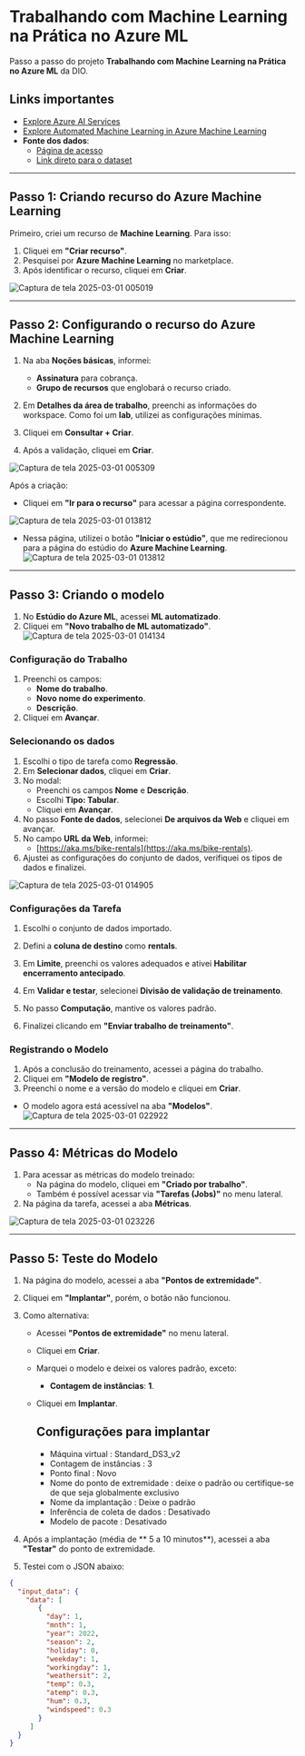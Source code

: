 # Trabalhando com Machine Learning na Prática no Azure ML

Passo a passo do projeto **Trabalhando com Machine Learning na Prática no Azure ML** da DIO.

## Links importantes

- [Explore Azure AI Services](https://microsoftlearning.github.io/mslearn-ai-fundamentals/Instructions/Labs/02-content-safety.html)
- [Explore Automated Machine Learning in Azure Machine Learning](https://microsoftlearning.github.io/mslearn-ai-fundamentals/Instructions/Labs/01-machine-learning.html)
- **Fonte dos dados**:  
  - [Página de acesso](https://aka.ms/bike-rentals)  
  - [Link direto para o dataset](https://raw.githubusercontent.com/MicrosoftLearning/mslearn-ai-fundamentals/main/data/ml/daily-bike-share.csv)

---

## Passo 1: Criando recurso do Azure Machine Learning

Primeiro, criei um recurso de **Machine Learning**. Para isso:
1. Cliquei em **"Criar recurso"**.
2. Pesquisei por **Azure Machine Learning** no marketplace.
3. Após identificar o recurso, cliquei em **Criar**.

![Captura de tela 2025-03-01 005019](https://github.com/user-attachments/assets/46a6349b-1270-40cf-b1dd-a27338155845)


---

## Passo 2: Configurando o recurso do Azure Machine Learning

1. Na aba **Noções básicas**, informei:
   - **Assinatura** para cobrança.
   - **Grupo de recursos** que englobará o recurso criado.

2. Em **Detalhes da área de trabalho**, preenchi as informações do workspace. Como foi um **lab**, utilizei as configurações mínimas.
3. Cliquei em **Consultar + Criar**.
4. Após a validação, cliquei em **Criar**.

![Captura de tela 2025-03-01 005309](https://github.com/user-attachments/assets/7fcc1a01-ec42-45a6-9453-b10afb2676ee)



Após a criação:
- Cliquei em **"Ir para o recurso"** para acessar a página correspondente.

![Captura de tela 2025-03-01 013812](https://github.com/user-attachments/assets/0ab38152-0da5-4993-8b62-36a45f63ea9a)

- Nessa página, utilizei o botão **"Iniciar o estúdio"**, que me redirecionou para a página do estúdio do **Azure Machine Learning**.
![Captura de tela 2025-03-01 013812](https://github.com/user-attachments/assets/b4329ba8-4918-4dbe-9201-fbdbcd69be5a)


---

## Passo 3: Criando o modelo

1. No **Estúdio do Azure ML**, acessei **ML automatizado**.
2. Cliquei em **"Novo trabalho de ML automatizado"**.
![Captura de tela 2025-03-01 014134](https://github.com/user-attachments/assets/409042da-78c9-45d8-9cd0-221f972a499a)


### **Configuração do Trabalho**
1. Preenchi os campos:
   - **Nome do trabalho**.
   - **Novo nome do experimento**.
   - **Descrição**.
2. Cliquei em **Avançar**.

### **Selecionando os dados**
1. Escolhi o tipo de tarefa como **Regressão**.
2. Em **Selecionar dados**, cliquei em **Criar**.
3. No modal:
   - Preenchi os campos **Nome** e **Descrição**.
   - Escolhi **Tipo: Tabular**.
   - Cliquei em **Avançar**.
4. No passo **Fonte de dados**, selecionei **De arquivos da Web** e cliquei em avançar.
5. No campo **URL da Web**, informei:  
   - [https://aka.ms/bike-rentals](https://aka.ms/bike-rentals).
6. Ajustei as configurações do conjunto de dados, verifiquei os tipos de dados e finalizei.

![Captura de tela 2025-03-01 014905](https://github.com/user-attachments/assets/db708dee-fda0-4806-9b41-a884c97fb912)

### **Configurações da Tarefa**
1. Escolhi o conjunto de dados importado.
2. Defini a **coluna de destino** como **rentals**.
3. Em **Limite**, preenchi os valores adequados e ativei **Habilitar encerramento antecipado**.


4. Em **Validar e testar**, selecionei **Divisão de validação de treinamento**.
5. No passo **Computação**, mantive os valores padrão.


6. Finalizei clicando em **"Enviar trabalho de treinamento"**.

### **Registrando o Modelo**
1. Após a conclusão do treinamento, acessei a página do trabalho.
2. Cliquei em **"Modelo de registro"**.
3. Preenchi o nome e a versão do modelo e cliquei em **Criar**.


- O modelo agora está acessível na aba **"Modelos"**.
![Captura de tela 2025-03-01 022922](https://github.com/user-attachments/assets/f94dd880-735b-4665-9ad8-8712f83589cb)


---

## Passo 4: Métricas do Modelo

1. Para acessar as métricas do modelo treinado:
   - Na página do modelo, cliquei em **"Criado por trabalho"**.
   - Também é possível acessar via **"Tarefas (Jobs)"** no menu lateral.
2. Na página da tarefa, acessei a aba **Métricas**.

![Captura de tela 2025-03-01 023226](https://github.com/user-attachments/assets/4b1d2ed6-5768-4841-9497-826ab1ad3eac)

---

## Passo 5: Teste do Modelo

1. Na página do modelo, acessei a aba **"Pontos de extremidade"**.
2. Cliquei em **"Implantar"**, porém, o botão não funcionou.
3. Como alternativa:
   - Acessei **"Pontos de extremidade"** no menu lateral.
   - Cliquei em **Criar**.
   - Marquei o modelo e deixei os valores padrão, exceto:
     - **Contagem de instâncias**: **1**.
   - Cliquei em **Implantar**.
  
     ## Configurações para implantar

     - Máquina virtual : Standard_DS3_v2
     - Contagem de instâncias : 3
     - Ponto final : Novo
     - Nome do ponto de extremidade : deixe o padrão ou certifique-se de que seja globalmente exclusivo
     - Nome da implantação : Deixe o padrão
     - Inferência de coleta de dados : Desativado
     - Modelo de pacote : Desativado

4. Após a implantação (média de ** 5 a 10 minutos**), acessei a aba **"Testar"** do ponto de extremidade.
5. Testei com o JSON abaixo:

```json
{
  "input_data": {
    "data": [
       {
         "day": 1,
         "mnth": 1,   
         "year": 2022,
         "season": 2,
         "holiday": 0,
         "weekday": 1,
         "workingday": 1,
         "weathersit": 2, 
         "temp": 0.3, 
         "atemp": 0.3,
         "hum": 0.3,
         "windspeed": 0.3 
       }
     ]
  }
}
